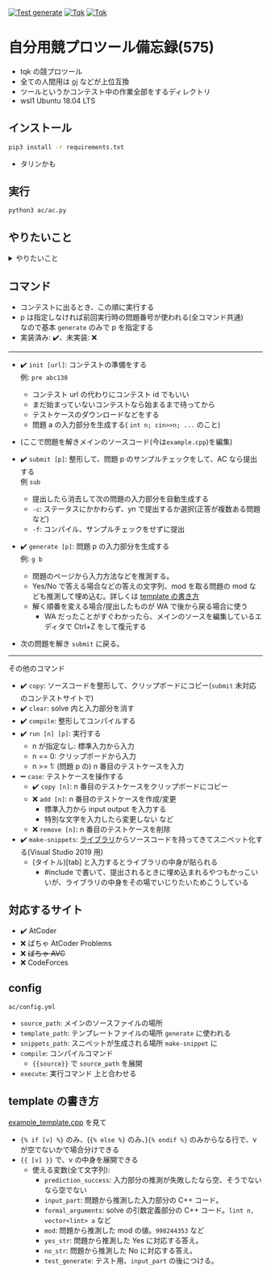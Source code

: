 [![Test generate](https://github.com/tqkoh/ac/actions/workflows/test_generate.yaml/badge.svg)](https://github.com/tqkoh/ac/actions/workflows/test_generate.yaml)
[![Tqk](https://img.shields.io/endpoint?url=https%3A%2F%2Fatcoder-badges.now.sh%2Fapi%2Fatcoder%2Fjson%2FTqk)](https://atcoder.jp/users/Tqk)
[![Tqk](https://img.shields.io/endpoint?url=https%3A%2F%2Fatcoder-badges.now.sh%2Fapi%2Fcodeforces%2Fjson%2FTqk)](https://codeforces.com/profile/Tqk)

# **自分用**競プロツール備忘録(575)

- tqk の競プロツール
- 全ての人間用は [oj](https://github.com/online-judge-tools/oj) などが上位互換
- ツールというかコンテスト中の作業全部をするディレクトリ
- wsl1 Ubuntu 18.04 LTS

## インストール
```bash
pip3 install -r requirements.txt
```
- タリンかも

## 実行
```
python3 ac/ac.py
```

## やりたいこと

<details>
  <summary>やりたいこと</summary>
  
- 無駄な作業を消す
- コンテスト中に短いコマンドで、入力部分のソースコード( `int n; cin>>n;...` のこと)生成、サンプルテスト、提出などの操作をできるようにする
- コンテスト中にソースファイルを 1 個だけ使いまわす: デフォルトは `example.cpp` (実行すると生成される)
  - ファイル移動が面倒なため
- 各コマンドでは整形してから処理する:
  - 整形方法は [ac/command/sub/format.py](https://github.com/tqkoh/ac/blob/master/ac/command/sub/format.py) を編集すれば変えられる
  - 今の状態:
    - `//sub-BOF`から`//sub-EOF`までを抜き出す
    - 提出ページの一番上に summary を表示する
      - テンプレートが邪魔なため
      - solve 部分のみを切り取り最上部に表示
      - ライブラリを貼った部分は名前だけ表示
- 短く書く: <br>
~/.bashrc に追加するなど 例:
```
alias pre='python3 ac/ac.py init'
alias sub='python3 ac/ac.py submit'
alias cpy='python3 ac/ac.py copy'
alias tpy='python3 ac/ac.py case copy'
alias clr='python3 ac/ac.py clear'
alias cmp='python3 ac/ac.py compile'
alias run='python3 ac/ac.py run'
alias g='python3 ac/ac.py generate'
alias mksnip='python3 ac/ac.py make-snippets'
```
  
</details>

## コマンド

- コンテストに出るとき、この順に実行する
- p は指定しなければ前回実行時の問題番号が使われる(全コマンド共通)<br>なので基本 `generate` のみで p を指定する
- 実装済み: :heavy_check_mark:、未実装: :x:

---

- :heavy_check_mark: `init [url]`: コンテストの準備をする<br>例: `pre abc130`
  - コンテスト url の代わりにコンテスト id でもいい
  - まだ始まっていないコンテストなら始まるまで待ってから
  - テストケースのダウンロードなどをする
  - 問題 a の入力部分を生成する( `int n; cin>>n; ...` のこと)

- (ここで問題を解きメインのソースコード(今は`example.cpp`)を編集)

- :heavy_check_mark: `submit [p]`: 整形して、問題 p のサンプルチェックをして、AC なら提出する<br>例 `sub`
  - 提出したら消去して次の問題の入力部分を自動生成する
  - `-c`: ステータスにかかわらず、yn で提出するか選択(正答が複数ある問題など)
  - `-f`: コンパイル、サンプルチェックをせずに提出

- :heavy_check_mark: `generate [p]`: 問題 p の入力部分を生成する<br>例: `g b`
  - 問題のページから入力方法などを推測する。
  - Yes/No で答える場合などの答えの文字列、mod を取る問題の mod なども推測して埋め込む。詳しくは [template の書き方](https://github.com/tqkoh/ac#template-の書き方)
  - 解く順番を変える場合/提出したものが WA で後から戻る場合に使う
    - WA だったことがすぐわかったら、メインのソースを編集しているエディタで Ctrl+Z をして復元する

- 次の問題を解き `submit` に戻る。

---

その他のコマンド

- :heavy_check_mark: `copy`: ソースコードを整形して、クリップボードにコピー(`submit` 未対応のコンテストサイトで)
- :heavy_check_mark: `clear`: solve 内と入力部分を消す
- :heavy_check_mark: `compile`: 整形してコンパイルする
- :heavy_check_mark: `run [n] [p]`: 実行する
  - n が指定なし: 標準入力から入力
  - n == 0: クリップボードから入力
  - n >= 1: (問題 p の) n 番目のテストケースを入力
- :heavy_minus_sign: `case`: テストケースを操作する
  - :heavy_check_mark: `copy [n]`: n 番目のテストケースをクリップボードにコピー
  - :x: `add [n]`: n 番目のテストケースを作成/変更
    - 標準入力から input output を入力する
    - 特別な文字を入力したら変更しない など
  - :x: `remove [n]`: n 番目のテストケースを削除
- :heavy_check_mark: `make-snippets`: [ライブラリ](https://tqk.blue/library/)からソースコードを持ってきてスニペット化する(Visual Studio 2019 用)
  - (タイトル)[tab] と入力するとライブラリの中身が貼られる
    - #include で書いて、提出されるときに埋め込まれるやつもかっこいいが、ライブラリの中身をその場でいじりたいためこうしている

## 対応するサイト

- :heavy_check_mark: AtCoder
- :x: ばちゃ AtCoder Problems
- :x: ~~ばちゃ AVC~~
- :x: CodeForces

## config
`ac/config.yml`
- `source_path`: メインのソースファイルの場所
- `template_path`: テンプレートファイルの場所 `generate` に使われる
- `snippets_path`: スニペットが生成される場所 `make-snippet` に
- `compile`: コンパイルコマンド
  - `{{source}}` で `source_path` を展開
- `execute`: 実行コマンド 上と合わせる

## template の書き方
[example_template.cpp](https://github.com/tqkoh/ac/blob/master/example_template.cpp) を見て
- `{% if [v] %}` のみ、(`{% else %}` のみ、)`{% endif %}` のみからなる行で、v が空でないかで場合分けできる
- `{{ [v] }}` で、v の中身を展開できる
  - 使える変数(全て文字列):
    - `prediction_success`: 入力部分の推測が失敗したなら空、そうでないなら空でない
    - `input_part`: 問題から推測した入力部分の C++ コード。
    - `formal_arguments`: solve の引数定義部分の C++ コード。`lint n, vector<lint> a` など
    - `mod`: 問題から推測した mod の値。`998244353` など
    - `yes_str`: 問題から推測した Yes に対応する答え。
    - `no_str`: 問題から推測した No に対応する答え。
    - `test_generate`: テスト用、`input_part` の後につける。

